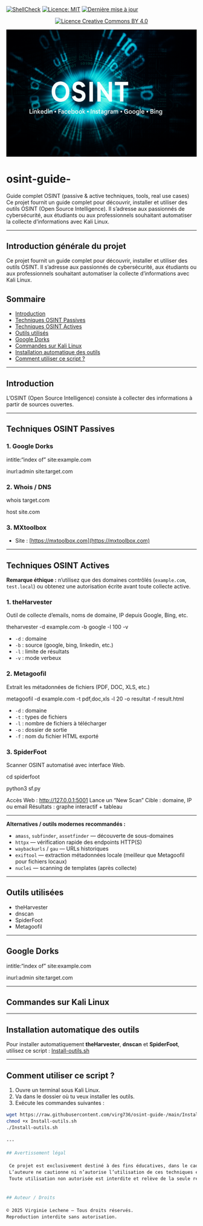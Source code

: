 [![ShellCheck](https://github.com/virg736/osint-guide-/actions/workflows/shellcheck.yml/badge.svg)](https://github.com/virg736/osint-guide-/actions/workflows/shellcheck.yml)
[![Licence: MIT](https://img.shields.io/badge/license-MIT-green.svg)](https://opensource.org/licenses/MIT)
[![Dernière mise à jour](https://img.shields.io/badge/dernière%20mise%20à%20jour-2025--05--22-blue)](README.md)

<p align="center">
<a href="https://creativecommons.org/licenses/by/4.0/">
<img src="https://img.shields.io/badge/Licence-Creative%20Commons%20BY%204.0-lightgrey.svg" alt="Licence Creative Commons BY 4.0">
</a>
</p>
<p align="center">
<img src="OSINT.PNG" alt="OSINT image" style="max-width: 100%; height: auto;">
</p>





# osint-guide-

Guide complet OSINT (passive & active techniques, tools, real use cases)
Ce projet fournit un guide complet pour découvrir, installer et utiliser des outils OSINT (Open Source Intelligence).
Il s’adresse aux passionnés de cybersécurité, aux étudiants ou aux professionnels souhaitant automatiser la collecte d’informations avec Kali Linux.

---

## Introduction générale du projet

Ce projet fournit un guide complet pour découvrir, installer et utiliser des outils OSINT.
Il s’adresse aux passionnés de cybersécurité, aux étudiants ou aux professionnels souhaitant automatiser la collecte d’informations avec Kali Linux.

## Sommaire

- [Introduction](#introduction)
- [Techniques OSINT Passives](#techniques-osint-passives)
- [Techniques OSINT Actives](#techniques-osint-actives)
- [Outils utilisés](#outils-utilisées)
- [Google Dorks](#google-dorks)
- [Commandes sur Kali Linux](#commandes-sur-kali-linux)
- [Installation automatique des outils](#installation-automatique-des-outils)
- [Comment utiliser ce script ?](#comment-utiliser-ce-script)

---

## Introduction

L’OSINT (Open Source Intelligence) consiste à collecter des informations à partir de sources ouvertes.

---

## Techniques OSINT Passives

### 1. Google Dorks
intitle:“index of” site:example.com

inurl:admin site:target.com

### 2. Whois / DNS
whois target.com

host site.com

### 3. MXtoolbox

- Site : [https://mxtoolbox.com](https://mxtoolbox.com)

---

## Techniques OSINT Actives

**Remarque éthique :** n’utilisez que des domaines contrôlés (`example.com`, `test.local`) ou obtenez une autorisation écrite avant toute collecte active.

### 1. theHarvester

Outil de collecte d’emails, noms de domaine, IP depuis Google, Bing, etc.

theharvester -d example.com -b google -l 100 -v

- `-d` : domaine
- `-b` : source (google, bing, linkedin, etc.)
- `-l` : limite de résultats
- `-v` : mode verbeux

### 2. Metagoofil

Extrait les métadonnées de fichiers (PDF, DOC, XLS, etc.)

metagoofil -d example.com -t pdf,doc,xls -l 20 -o resultat -f result.html

- `-d` : domaine
- `-t` : types de fichiers
- `-l` : nombre de fichiers à télécharger
- `-o` : dossier de sortie
- `-f` : nom du fichier HTML exporté

### 3. SpiderFoot

Scanner OSINT automatisé avec interface Web.

cd spiderfoot

python3 sf.py

Accès Web : http://127.0.0.1:5001
Lance un “New Scan”
Cible : domaine, IP ou email
Résultats : graphe interactif + tableau

---

**Alternatives / outils modernes recommandés :**
- `amass`, `subfinder`, `assetfinder` — découverte de sous-domaines
- `httpx` — vérification rapide des endpoints HTTP(S)
- `waybackurls` / `gau` — URLs historiques
- `exiftool` — extraction métadonnées locale (meilleur que Metagoofil pour fichiers locaux)
- `nuclei` — scanning de templates (après collecte)

---


## Outils utilisées

- theHarvester
- dnscan
- SpiderFoot
- Metagoofil

---

## Google Dorks
intitle:“index of” site:example.com

inurl:admin site:target.com

---

## Commandes sur Kali Linux

---

## Installation automatique des outils

Pour installer automatiquement **theHarvester**, **dnscan** et **SpiderFoot**, utilisez ce script :
[Install-outils.sh](./Install-outils.sh)

---

## Comment utiliser ce script ?

1. Ouvre un terminal sous Kali Linux.
2. Va dans le dossier où tu veux installer les outils.
3. Exécute les commandes suivantes :

```bash
wget https://raw.githubusercontent.com/virg736/osint-guide-/main/Install-outils.sh
chmod +x Install-outils.sh
./Install-outils.sh

---

## Avertissement légal

 Ce projet est exclusivement destiné à des fins éducatives, dans le cadre de la formation à la cybersécurité.
 L’auteure ne cautionne ni n’autorise l’utilisation de ces techniques en dehors d’un cadre légal strictement défini.
 Toute utilisation non autorisée est interdite et relève de la seule responsabilité de l’utilisateur.


## Auteur / Droits

© 2025 Virginie Lechene — Tous droits réservés.
Reproduction interdite sans autorisation.



